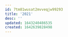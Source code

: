 ```yaml
---
id: 7tm81wusat2mvveqjw99293
title: '2021'
desc: ''
updated: 1643240486535
created: 1642639828498
---
```


